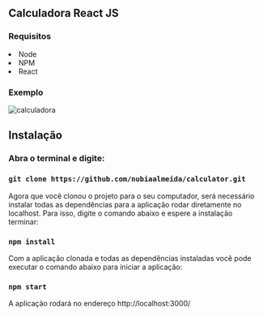 ## Calculadora React JS

### Requisitos

<li>Node</li>
<li>NPM</li>
<li>React</li>

### Exemplo

![calculadora](https://user-images.githubusercontent.com/20421608/113716679-39f2cc80-96c1-11eb-9e8b-462d50caba8e.PNG)

## Instalação

### Abra o terminal e digite:

### `git clone https://github.com/nubiaalmeida/calculator.git`
Agora que você clonou o projeto para o seu computador, será necessário instalar todas as dependências para a aplicação rodar diretamente no localhost. 
Para isso, digite o comando abaixo e espere a instalação terminar:

### `npm install`
Com a aplicação clonada e todas as dependências instaladas você pode executar o comando abaixo para iniciar a aplicação:

### `npm start`
A aplicação rodará no endereço http://localhost:3000/
